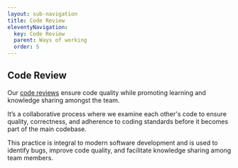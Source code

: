 ```yaml
---
layout: sub-navigation
title: Code Review
eleventyNavigation:
  key: Code Review
  parent: Ways of working
  order: 5
---
```


## Code Review


Our [code reviews](https://gds-way.digital.cabinet-office.gov.uk/manuals/code-review-guidelines.html) ensure code quality while promoting learning and knowledge sharing amongst the team.

It’s a collaborative process where we examine each other's code to ensure quality, correctness, and adherence to coding standards before it becomes part of the main codebase. 

This practice is integral to modern software development and is used to identify bugs, improve code quality, and facilitate knowledge sharing among team members.
